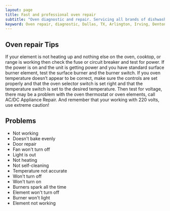 ```yaml
---
layout: page
title: Fast and professional oven repair
subtitle: "Oven diagnostic and repair. Servicing all brands of dishwashers. We work in Dallas, TX and surrounding areas."
keyword: Oven repair, diagnostic, Dallas, TX, Arlington, Irving, Denton, Lewisville, Plano, Carrollton, Frisco, Keller, Grapevine, Bedford, Euless, Southlake, Lake Dallas, Roanoke, Argyle, Hebron, Richardson, Corinth, Lantana, Copper Canyon, Highland Village, Double Oak, Watauga, Melody Hills, Richland Hills, North Richland Hills, Haltom City, Blue Mound
---
```


## Oven repair Tips
If your element is not heating up and nothing else on the oven, cooktop, or range is working then check the fuse or circuit breaker and test for power. If the power is on and the unit is getting power and you have standard surface burner element, test the surface burner and the burner switch. If you oven temperature doesn’t appear to be correct, make sure the controls are set properly and that the oven selector switch is set right and that the temperature switch is set to the desired temperature. Then test for voltage, there may be a problem with the oven thermostat or oven elements, call AC/DC Appliance Repair. And remember that your working with 220 volts, use extreme caution!

## Problems
- Not working
- Doesn't bake evenly
- Door repair
- Fan won't turn off
- Light is out
- Not heating
- Not self-cleaning
- Temperature not accurate
- Won't turn off
- Won't turn on
- Burners spark all the time
- Element won't turn off
- Burner won't light
- Element not working
